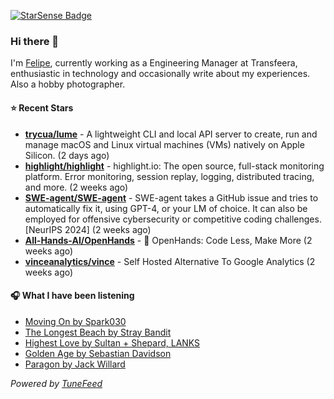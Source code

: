 <a href="https://starsense.app/developer-types" target="_blank"><img src="https://starsense.app/api/badge/?user=valtlfelipe" alt="StarSense Badge"></a>

### Hi there 👋

I'm [Felipe](https://felipevm.com), currently working as a Engineering Manager at Transfeera, enthusiastic in technology and occasionally write about my experiences. Also a hobby photographer.

#### ⭐ Recent Stars
- **[trycua/lume](https://github.com/trycua/lume)** - A lightweight CLI and local API server to create, run and manage macOS and Linux virtual machines (VMs) natively on Apple Silicon. (2 days ago)
- **[highlight/highlight](https://github.com/highlight/highlight)** - highlight.io: The open source, full-stack monitoring platform. Error monitoring, session replay, logging, distributed tracing, and more. (2 weeks ago)
- **[SWE-agent/SWE-agent](https://github.com/SWE-agent/SWE-agent)** - SWE-agent takes a GitHub issue and tries to automatically fix it, using GPT-4, or your LM of choice. It can also be employed for offensive cybersecurity or competitive coding challenges. [NeurIPS 2024]  (2 weeks ago)
- **[All-Hands-AI/OpenHands](https://github.com/All-Hands-AI/OpenHands)** - 🙌 OpenHands: Code Less, Make More (2 weeks ago)
- **[vinceanalytics/vince](https://github.com/vinceanalytics/vince)** - Self Hosted Alternative To Google Analytics (2 weeks ago)

#### 🎧 What I have been listening
- [Moving On by Spark030](https://open.spotify.com/track/25ANK11yNrLh9FMZCEFWiG)
- [The Longest Beach by Stray Bandit](https://open.spotify.com/track/709JTRA1JjL0mJnjbwuIwi)
- [Highest Love by Sultan &#43; Shepard, LANKS](https://open.spotify.com/track/2amj2auYcmzfTLyQhMTKDr)
- [Golden Age by Sebastian Davidson](https://open.spotify.com/track/6hRmFO1wGkEu7cHueBt5om)
- [Paragon by Jack Willard](https://open.spotify.com/track/1TERufExull32JvrOr8din)

_Powered by [TuneFeed](https://tunefeed.app?ref=github.com)_


